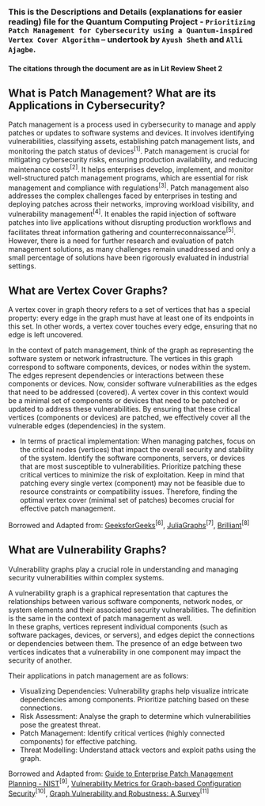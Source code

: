 ### This is the Descriptions and Details (explanations for easier reading) file for the Quantum Computing Project - `Prioritizing Patch Management for Cybersecurity using a Quantum-inspired Vertex Cover Algorithm` – undertook by `Ayush Sheth` and `Alli Ajagbe`. 

#### The citations through the document are as in Lit Review Sheet 2 

## What is Patch Management? What are its Applications in Cybersecurity? 
Patch management is a process used in cybersecurity to manage and apply patches or updates to software systems and devices. It involves identifying vulnerabilities, classifying assets, establishing patch management lists, and monitoring the patch status of devices<sup>[1]</sup>. Patch management is crucial for mitigating cybersecurity risks, ensuring production availability, and reducing maintenance costs<sup>[2]</sup>. It helps enterprises develop, implement, and monitor well-structured patch management programs, which are essential for risk management and compliance with regulations<sup>[3]</sup>. Patch management also addresses the complex challenges faced by enterprises in testing and deploying patches across their networks, improving workload visibility, and vulnerability management<sup>[4]</sup>. It enables the rapid injection of software patches into live applications without disrupting production workflows and facilitates threat information gathering and counterreconnaissance<sup>[5]</sup>. However, there is a need for further research and evaluation of patch management solutions, as many challenges remain unaddressed and only a small percentage of solutions have been rigorously evaluated in industrial settings. 

## What are Vertex Cover Graphs? 
A vertex cover in graph theory refers to a set of vertices that has a special property: every edge in the graph must have at least one of its endpoints in this set. In other words, a vertex cover touches every edge, ensuring that no edge is left uncovered. 

In the context of patch management, think of the graph as representing the software system or network infrastructure. The vertices in this graph correspond to software components, devices, or nodes within the system. The edges represent dependencies or interactions between these components or devices. Now, consider software vulnerabilities as the edges that need to be addressed (covered). A vertex cover in this context would be a minimal set of components or devices that need to be patched or updated to address these vulnerabilities. By ensuring that these critical vertices (components or devices) are patched, we effectively cover all the vulnerable edges (dependencies) in the system. 

- In terms of practical implementation: 
When managing patches, focus on the critical nodes (vertices) that impact the overall security and stability of the system. Identify the software components, servers, or devices that are most susceptible to vulnerabilities. Prioritize patching these critical vertices to minimize the risk of exploitation. Keep in mind that patching every single vertex (component) may not be feasible due to resource constraints or compatibility issues. Therefore, finding the optimal vertex cover (minimal set of patches) becomes crucial for effective patch management. 

Borrowed and Adapted from: [GeeksforGeeks](https://www.geeksforgeeks.org/introduction-and-approximate-solution-for-vertex-cover-problem/)<sup>[6]</sup>, [JuliaGraphs](https://juliagraphs.org/Graphs.jl/dev/algorithms/vertexcover/)<sup>[7]</sup>, [Brilliant](https://brilliant.org/wiki/vertex-cover/)<sup>[8]</sup>


## What are Vulnerability Graphs? 
Vulnerability graphs play a crucial role in understanding and managing security vulnerabilities within complex systems. 

A vulnerability graph is a graphical representation that captures the relationships between various software components, network nodes, or system elements and their associated security vulnerabilities. The definition is the same in the context of patch management as well.  
In these graphs, vertices represent individual components (such as software packages, devices, or servers), and edges depict the connections or dependencies between them. The presence of an edge between two vertices indicates that a vulnerability in one component may impact the security of another. 

Their applications in patch management are as follows: 

- Visualizing Dependencies: Vulnerability graphs help visualize intricate dependencies among components. Prioritize patching based on these connections. 
- Risk Assessment: Analyse the graph to determine which vulnerabilities pose the greatest threat. 
- Patch Management: Identify critical vertices (highly connected components) for effective patching. 
- Threat Modelling: Understand attack vectors and exploit paths using the graph.

Borrowed and Adapted from: [Guide to Enterprise Patch Management Planning - NIST](https://nvlpubs.nist.gov/nistpubs/SpecialPublications/NIST.SP.800-40r4.pdf)<sup>[9]</sup>, [Vulnerability Metrics for Graph-based Configuration Security](https://www.scitepress.org/Papers/2021/105594/105594.pdf)<sup>[10]</sup>, [Graph Vulnerability and Robustness: A Survey](https://arxiv.org/pdf/2105.00419.pdf)<sup>[11]</sup>
